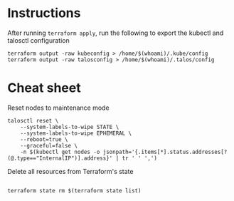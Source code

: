 # Instructions

After running `terraform apply`, run the following to export the kubectl and talosctl configuration

```
terraform output -raw kubeconfig > /home/$(whoami)/.kube/config
terraform output -raw talosconfig > /home/$(whoami)/.talos/config
```

# Cheat sheet

Reset nodes to maintenance mode

```
talosctl reset \
    --system-labels-to-wipe STATE \
    --system-labels-to-wipe EPHEMERAL \
    --reboot=true \
    --graceful=false \
    -n $(kubectl get nodes -o jsonpath='{.items[*].status.addresses[?(@.type=="InternalIP")].address}' | tr ' ' ',')
```

Delete all resources from Terraform's state

```

terraform state rm $(terraform state list)

```
